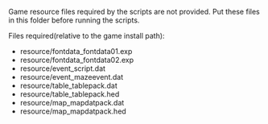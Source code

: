 Game resource files required by the scripts are not provided.
Put these files in this folder before running the scripts.

Files required(relative to the game install path):
- resource/fontdata\_fontdata01.exp
- resource/fontdata\_fontdata02.exp
- resource/event\_script.dat
- resource/event\_mazeevent.dat
- resource/table\_tablepack.dat
- resource/table\_tablepack.hed
- resource/map\_mapdatpack.dat
- resource/map\_mapdatpack.hed